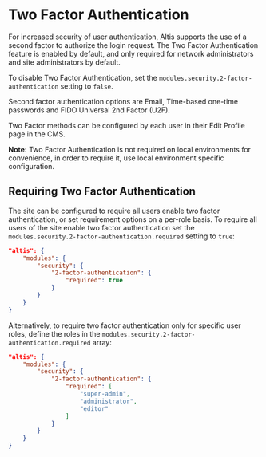 # Two Factor Authentication

For increased security of user authentication, Altis supports the use of a second factor to authorize the login request. The Two
Factor Authentication feature is enabled by default, and only required for network administrators and site administrators by
default.

To disable Two Factor Authentication, set the `modules.security.2-factor-authentication` setting to `false`.

Second factor authentication options are Email, Time-based one-time passwords and FIDO Universal 2nd Factor (U2F).

Two Factor methods can be configured by each user in their Edit Profile page in the CMS.

**Note:** Two Factor Authentication is not required on local environments for convenience, in order to require it, use local
environment specific configuration.

## Requiring Two Factor Authentication

The site can be configured to require all users enable two factor authentication, or set requirement options on a per-role basis. To
require all users of the site enable two factor authentication set the `modules.security.2-factor-authentication.required` setting
to `true`:

```json
"altis": {
    "modules": {
        "security": {
            "2-factor-authentication": {
                "required": true
            }
        }
    }
}
```

Alternatively, to require two factor authentication only for specific user roles, define the roles in
the `modules.security.2-factor-authentication.required` array:

```json
"altis": {
    "modules": {
        "security": {
            "2-factor-authentication": {
                "required": [
                    "super-admin",
                    "administrator",
                    "editor"
                ]
            }
        }
    }
}
```
